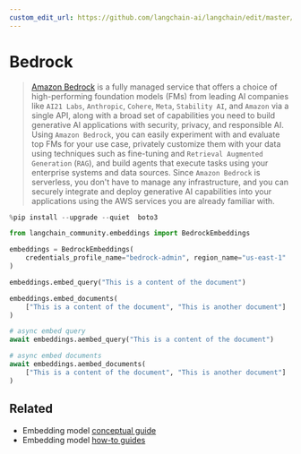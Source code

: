 ```yaml
---
custom_edit_url: https://github.com/langchain-ai/langchain/edit/master/docs/docs/integrations/text_embedding/bedrock.ipynb
---
```

# Bedrock

>[Amazon Bedrock](https://aws.amazon.com/bedrock/) is a fully managed service that offers a choice of 
> high-performing foundation models (FMs) from leading AI companies like `AI21 Labs`, `Anthropic`, `Cohere`, 
> `Meta`, `Stability AI`, and `Amazon` via a single API, along with a broad set of capabilities you need to 
> build generative AI applications with security, privacy, and responsible AI. Using `Amazon Bedrock`, 
> you can easily experiment with and evaluate top FMs for your use case, privately customize them with 
> your data using techniques such as fine-tuning and `Retrieval Augmented Generation` (`RAG`), and build 
> agents that execute tasks using your enterprise systems and data sources. Since `Amazon Bedrock` is 
> serverless, you don't have to manage any infrastructure, and you can securely integrate and deploy 
> generative AI capabilities into your applications using the AWS services you are already familiar with.




```python
%pip install --upgrade --quiet  boto3
```


```python
from langchain_community.embeddings import BedrockEmbeddings

embeddings = BedrockEmbeddings(
    credentials_profile_name="bedrock-admin", region_name="us-east-1"
)
```


```python
embeddings.embed_query("This is a content of the document")
```


```python
embeddings.embed_documents(
    ["This is a content of the document", "This is another document"]
)
```


```python
# async embed query
await embeddings.aembed_query("This is a content of the document")
```


```python
# async embed documents
await embeddings.aembed_documents(
    ["This is a content of the document", "This is another document"]
)
```


## Related

- Embedding model [conceptual guide](/docs/concepts/#embedding-models)
- Embedding model [how-to guides](/docs/how_to/#embedding-models)
